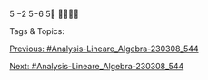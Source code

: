 5
−2
5−6
5


   Tags & Topics:
   

[Previous: #Analysis-Lineare_Algebra-230308_544](Analysis-Lineare_Algebra-230308_544.md)

[Next: #Analysis-Lineare_Algebra-230308_544](Analysis-Lineare_Algebra-230308_544.md)